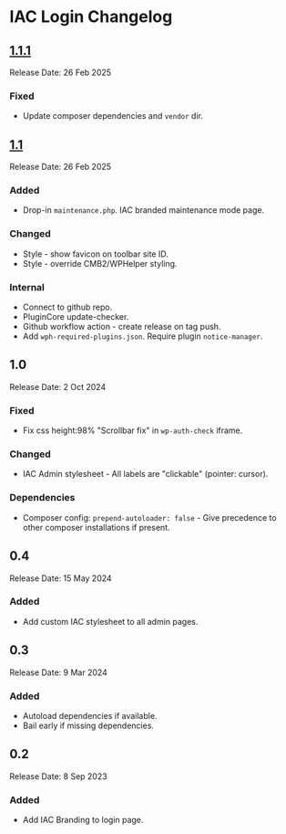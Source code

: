 # IAC Login Changelog

## [1.1.1](https://github.com/yakyakman/iac-login/releases/tag/1.1.1/)
Release Date: 26 Feb 2025

### Fixed
- Update composer dependencies and `vendor` dir.

## [1.1](https://github.com/yakyakman/iac-login/releases/tag/1.1/)
Release Date: 26 Feb 2025

### Added
- Drop-in `maintenance.php`. IAC branded maintenance mode page.

### Changed
- Style - show favicon on toolbar site ID.
- Style - override CMB2/WPHelper styling.

### Internal
- Connect to github repo.
- PluginCore update-checker.
- Github workflow action - create release on tag push.
- Add `wph-required-plugins.json`. Require plugin `notice-manager`.

## 1.0
Release Date: 2 Oct 2024

### Fixed
- Fix css height:98% "Scrollbar fix" in `wp-auth-check` iframe.

### Changed
- IAC Admin stylesheet - All labels are "clickable" (pointer: cursor).

### Dependencies
- Composer config: `prepend-autoloader: false` - Give precedence to other composer installations if present.

## 0.4
Release Date: 15 May 2024

### Added
- Add custom IAC stylesheet to all admin pages.

## 0.3
Release Date: 9 Mar 2024

### Added
- Autoload dependencies if available.
- Bail early if missing dependencies.

## 0.2
Release Date: 8 Sep 2023

### Added
- Add IAC Branding to login page.

